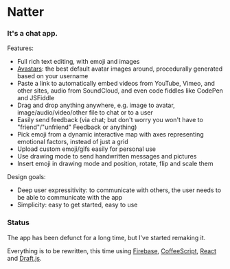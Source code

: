 # Natter

### It's a chat app.

Features:

* Full rich text editing, with emoji and images
* [Avastars][]: the best default avatar images around, procedurally generated based on your username
* Paste a link to automatically embed videos from YouTube, Vimeo, and other sites, audio from SoundCloud, and even code fiddles like CodePen and JSFiddle
* Drag and drop anything anywhere, e.g. image to avatar, image/audio/video/other file to chat or to a user
* Easily send feedback (via chat; but don't worry you won't have to "friend"/"unfriend" Feedback or anything)
* Pick emoji from a dynamic interactive map with axes representing emotional factors, instead of just a grid
* Upload custom emoji/gifs easily for personal use
* Use drawing mode to send handwritten messages and pictures
* Insert emoji in drawing mode and position, rotate, flip and scale them

Design goals:

* Deep user expressitivity: to communicate with others, the user needs to be able to communicate with the app
* Simplicity: easy to get started, easy to use

<!--
### The Secret Hidden Section (omg)

Notes (that could become tests):

* When you type a message and refresh the page, it should be saved
* When you double-click a message, it should edit the message
* You should also be able to edit a message on mobile
* You should be able to edit or delete messages from a context menu
* When you drag and drop an image (or maybe video? if it can make gifs and crop in 3D), your avatar should get bigger to show it as a drop target

-->

### Status

The app has been defunct for a long time, but I've started remaking it.

Everything is to be rewritten, this time using [Firebase][], [CoffeeScript][], [React][] and [Draft.js][].

<!-- https://github.com/egoist/autoembed -->
<!-- https://github.com/egoist/autolink.js -->
<!-- https://www.npmjs.com/package/oembed-auto -->
<!-- https://cleverbot.io/ -->

[Firebase]: https://www.firebase.com/
[CoffeeScript]: http://coffeescript.org/
[React]: https://facebook.github.io/react/
[Draft.js]: https://facebook.github.io/draft-js/
[Avastars]: https://rawgit.com/1j01/natter/master/app/components.html
[main app screen]: https://rawgit.com/1j01/natter/master/app/index.html

